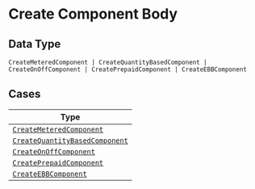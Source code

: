 
# Create Component Body

## Data Type

`CreateMeteredComponent | CreateQuantityBasedComponent | CreateOnOffComponent | CreatePrepaidComponent | CreateEBBComponent`

## Cases

| Type |
|  --- |
| [`CreateMeteredComponent`](../../../doc/models/create-metered-component.md) |
| [`CreateQuantityBasedComponent`](../../../doc/models/create-quantity-based-component.md) |
| [`CreateOnOffComponent`](../../../doc/models/create-on-off-component.md) |
| [`CreatePrepaidComponent`](../../../doc/models/create-prepaid-component.md) |
| [`CreateEBBComponent`](../../../doc/models/create-ebb-component.md) |

